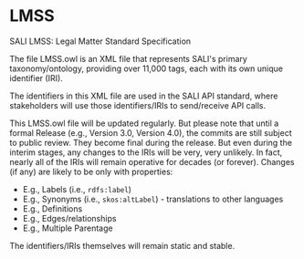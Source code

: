 # LMSS
SALI LMSS: Legal Matter Standard Specification

The file LMSS.owl is an XML file that represents SALI's primary taxonomy/ontology, providing over 11,000 tags, each with its own unique identifier (IRI). 

The identifiers in this XML file are used in the SALI API standard, where stakeholders will use those identifiers/IRIs to send/receive API calls.

This LMSS.owl file will be updated regularly. But please note that until a formal Release (e.g., Version 3.0, Version 4.0), the commits are still subject to public review. They become final during the release. But even during the interim stages, any changes to the IRIs will be very, very unlikely.  In fact, nearly all of the IRIs will remain operative for decades (or forever). Changes (if any) are likely to be only with properties:
- E.g., Labels (i.e., `rdfs:label`)
- E.g., Synonyms (i.e., `skos:altLabel`) - translations to other languages
- E.g., Definitions
- E.g., Edges/relationships
- E.g., Multiple Parentage

The identifiers/IRIs themselves will remain static and stable.
